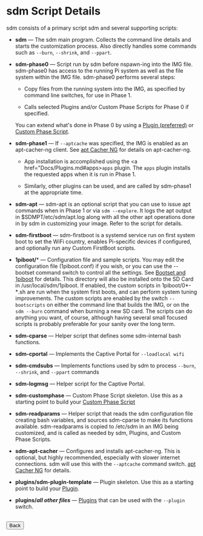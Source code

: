 # sdm Script Details

sdm consists of a primary script sdm and several supporting scripts:

* **sdm** &mdash; The sdm main program. Collects the command line details and starts the customization process. Also directly handles some commands such as `--burn`, `--shrink`, and `--ppart`.

* **sdm-phase0** &mdash; Script run by sdm before nspawn-ing into the IMG file. sdm-phase0 has access to the running Pi system as well as the file system within the IMG file. sdm-phase0 performs several steps:

     *  Copy files from the running system into the IMG, as specified by command line switches, for use in Phase 1.
     
    * Calls selected Plugins and/or Custom Phase Scripts for Phase 0 if specified.

    You can extend what's done in Phase 0 by using a <a href="Plugin.md">Plugin (preferred)</a> or <a href="Custom-Phase-Script.md">Custom Phase Script</a>. 

* **sdm-phase1** &mdash; If `--aptcache` was specified, the IMG is enabled as an apt-cacher-ng client. See <a href="apt-Cacher-NG.md">apt Cacher NG</a> for details on apt-cacher-ng.

    * App installation is accomplished using the <a href="Docs/Plugins.md#apps>`apps` plugin</a>. The `apps` plugin installs the requested apps when it is run in Phase 1.

    * Similarly, other plugins can be used, and are called by sdm-phase1 at the appropriate time.

* **sdm-apt** &mdash; sdm-apt is an optional script that you can use to issue apt commands when in Phase 1 or via `sdm --explore`. It logs the apt output in $SDMPT/etc/sdm/apt.log along with all the other apt operations done in by sdm in customizing your image. Refer to the script for details.

* **sdm-firstboot** &mdash; sdm-firstboot is a systemd service run on first system boot to set the WiFi country, enables Pi-specific devices if configured, and optionally run any Custom FirstBoot scripts.

* **1piboot/*** &mdash;  Configuration file and sample scripts. You may edit the configuration file (1piboot.conf) if you wish, or you can use the --bootset command switch to control all the settings. See <a href="Bootset-and-1piboot.md">Bootset and 1piboot</a> for details. This directory will also be installed onto the SD Card in /usr/local/sdm/1piboot.
    If enabled, the custom scripts in 1piboot/0*-*.sh are run when the system first boots, and can perform system tuning improvements. The custom scripts are enabled by the switch `--bootscripts` on either the command line that builds the IMG, or on the `sdm --burn` command when burning a new SD card. The scripts can do anything you want, of course, although having several small focused scripts is probably preferable for your sanity over the long term.

* **sdm-cparse** &mdash; Helper script that defines some sdm-internal bash functions.

* **sdm-cportal** &mdash; Implements the Captive Portal for `--loadlocal wifi`

* **sdm-cmdsubs** &mdash; Implements functions used by sdm to process `--burn`, `--shrink`, and `--ppart` commands

* **sdm-logmsg** &mdash; Helper script for the Captive Portal.

* **sdm-customphase** &mdash; Custom Phase Script skeleton. Use this as a starting point to build your <a href="Custom-Phase-Script.md">Custom Phase Script</a>

* **sdm-readparams** &mdash; Helper script that reads the sdm configuration file creating bash variables, and sources sdm-cparse to make its functions available. sdm-readparams is copied to /etc/sdm in an IMG being customized, and is called as needed by sdm, Plugins, and Custom Phase Scripts.

* **sdm-apt-cacher** &mdash; Configures and installs apt-cacher-ng. This is optional, but highly recommended, especially with slower internet connections. sdm will use this with the `--aptcache` command switch. <a href="apt-Cacher-NG.md">apt Cacher NG</a> for details.

* **plugins/sdm-plugin-template** &mdash; Plugin skeleton. Use this as a starting point to build your <a href="Plugins.md">Plugin</a>.

* **plugins/*all other files*** &mdash; <a href="Plugins.md">Plugins</a> that can be used with the `--plugin` switch.

<br>
<form>
<input type="button" value="Back" onclick="history.back()">
</form>
